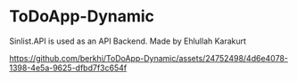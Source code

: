 # ToDoApp-Dynamic

Sinlist.API is used as an API Backend. Made by Ehlullah Karakurt



https://github.com/berkhi/ToDoApp-Dynamic/assets/24752498/4d6e4078-1398-4e5a-9625-dfbd7f3c654f

